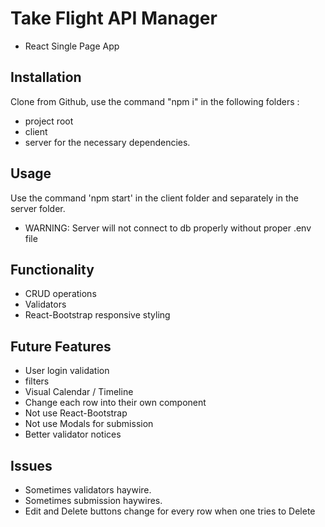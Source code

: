 # Take Flight API Manager
* React Single Page App

## Installation
Clone from Github, use the command "npm i" in the following folders : 
* project root
* client
* server
for the necessary dependencies.

## Usage
Use the command 'npm start' in the client folder and separately in the server folder.
* WARNING: Server will not connect to db properly without proper .env file

## Functionality
* CRUD operations
* Validators
* React-Bootstrap responsive styling 

## Future Features
* User login validation
* filters
* Visual Calendar / Timeline
* Change each row into their own component
* Not use React-Bootstrap
* Not use Modals for submission
* Better validator notices

## Issues
* Sometimes validators haywire.
* Sometimes submission haywires.
* Edit and Delete buttons change for every row when one tries to Delete